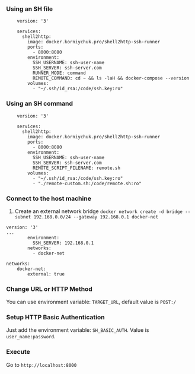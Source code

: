 ### Using an SH file
```
    version: '3'

    services:
      shell2http:
        image: docker.korniychuk.pro/shell2http-ssh-runner
        ports:
          - 8000:8080
        environment:
          SSH_USERNAME: ssh-user-name
          SSH_SERVER: ssh-server.com
          RUNNER_MODE: command
          REMOTE_COMMAND: cd ~ && ls -laH && docker-compose --version
        volumes:
          - "~/.ssh/id_rsa:/code/ssh.key:ro"
```

### Using an SH command
```
    version: '3'

    services:
      shell2http:
        image: docker.korniychuk.pro/shell2http-ssh-runner
        ports:
          - 8000:8080
        environment:
          SSH_USERNAME: ssh-user-name
          SSH_SERVER: ssh-server.com
          REMOTE_SCRIPT_FILENAME: remote.sh
        volumes:
          - "~/.ssh/id_rsa:/code/ssh.key:ro"
          - "./remote-custom.sh:/code/remote.sh:ro"
```

### Connect to the host machine

1. Create an external network bridge
`docker network create -d bridge --subnet 192.168.0.0/24 --gateway 192.168.0.1 docker-net`

```
version: '3'
...
        environment:
          SSH_SERVER: 192.168.0.1
        networks:
          - docker-net
          
networks:
    docker-net:
        external: true
```

### Change URL or HTTP Method

You can use environment variable: `TARGET_URL`, default value is `POST:/`

### Setup HTTP Basic Authentication

Just add the environment variable: `SH_BASIC_AUTH`. Value is `user_name:password`.

### Execute
Go to `http://localhost:8000`

